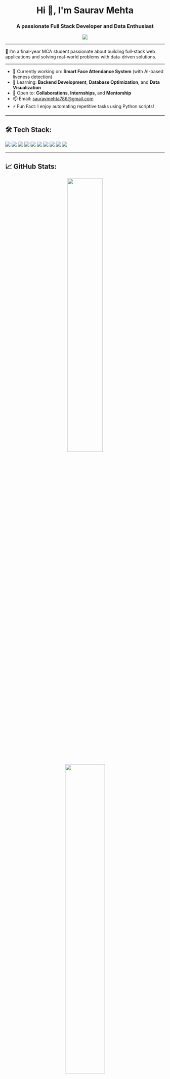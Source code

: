 <h1 align="center">Hi 👋, I'm Saurav Mehta</h1>
<h3 align="center">A passionate Full Stack Developer and Data Enthusiast</h3>

<p align="center">
  <img src="https://readme-typing-svg.demolab.com/?lines=Passionate+Developer;Building+Smart+Projects;Always+Learning&center=true&width=380&height=45">
</p>

---

👋 I’m a final-year MCA student passionate about building full-stack web applications and solving real-world problems with data-driven solutions.

---

- 🔭 Currently working on: **Smart Face Attendance System** (with AI-based liveness detection)  
- 🌱 Learning: **Backend Development**, **Database Optimization**, and **Data Visualization**  
- 👯 Open to: **Collaborations**, **Internships**, and **Mentorship**  
- 📫 Email: [sauravmehta786@gmail.com](mailto:sauravmehta786@gmail.com)  
- ⚡ Fun Fact: I enjoy automating repetitive tasks using Python scripts!

---

## 🛠️ Tech Stack:
<p align="left">
  <img src="https://img.shields.io/badge/Java-ED8B00?style=for-the-badge&logo=java&logoColor=white"/>
  <img src="https://img.shields.io/badge/Python-3670A0?style=for-the-badge&logo=python&logoColor=white"/>
  <img src="https://img.shields.io/badge/JavaScript-323330?style=for-the-badge&logo=javascript&logoColor=F7DF1E"/>
  <img src="https://img.shields.io/badge/React-20232A?style=for-the-badge&logo=react&logoColor=61DAFB"/>
  <img src="https://img.shields.io/badge/Node.js-339933?style=for-the-badge&logo=nodedotjs&logoColor=white"/>
  <img src="https://img.shields.io/badge/SpringBoot-6DB33F?style=for-the-badge&logo=springboot&logoColor=white"/>
  <img src="https://img.shields.io/badge/MongoDB-4EA94B?style=for-the-badge&logo=mongodb&logoColor=white"/>
  <img src="https://img.shields.io/badge/MySQL-00758F?style=for-the-badge&logo=mysql&logoColor=white"/>
  <img src="https://img.shields.io/badge/Linux-FCC624?style=for-the-badge&logo=linux&logoColor=black"/>
  <img src="https://img.shields.io/badge/GitHub-181717?style=for-the-badge&logo=github&logoColor=white"/>
</p>

---

## 📈 GitHub Stats:

<p align="center">
  <img src="https://github-readme-stats.vercel.app/api?username=sauravmehta26&show_icons=true&theme=tokyonight" width="47%"/>
<!--   <img src="https://github-readme-streak-stats.herokuapp.com/?user=sauravmehta26&theme=tokyonight" width="50%"/> -->
</p>

<p align="center">
  <img src="https://github-readme-stats.vercel.app/api/top-langs/?username=sauravmehta26&layout=compact&theme=tokyonight" width="50%"/>
</p>

---

## 🏆 GitHub Trophies:

<p align="center">
  <img src="https://github-profile-trophy.vercel.app/?username=sauravmehta26&theme=tokyonight&no-frame=true&row=2&column=3" />
</p>

---

### 🚀 Achievements:

- ⭐ **700+ GitHub contributions** in the last year  
- 🔁 Consistently active in real-world coding, open source, and project development  

---

## 🧩 LeetCode Achievements:

- **Total Submissions**: 377+  
- **Problems Solved**: 160+  
- **Languages Used**: Java, C++, Python  

**Skills by Category**:
- 🔷 Advanced: Dynamic Programming (22), Hash Table (42), Shortest Path (5)  
- 🔶 Intermediate: Math (22), Greedy (15)  
- 🔸 Fundamental: Array (93), String (41), Two Pointers (28)  

**Stats**:
- 📊 Contest Rating: **1,591**  
- 🌍 Global Rank: **160,138 / 674,546**  
- 🧠 Contests Attended: **33**

### 🏅 LeetCode Badges (Past Year):

<p align="left">
  <img src="https://assets.leetcode.com/static_assets/marketing/2024-50-lg.png" alt="50 Days Badge 2024" width="80"/>
  <img src="https://assets.leetcode.com/static_assets/marketing/2024-100-lg.png" alt="100 Days Badge 2024" width="80"/>
  <img src="https://leetcode.com/static/images/badges/dcc-2024-8.png" alt="Aug Badge" width="80"/>
  <img src="https://leetcode.com/static/images/badges/dcc-2024-9.png" alt="Sep Badge" width="80"/>
  <img src="https://leetcode.com/static/images/badges/dcc-2024-10.png" alt="Oct Badge" width="80"/>
</p>

### 📊 LeetCode Submissions (Past Year):

<p align="center">
  <img src="https://leetcard.jacoblin.cool/sauravkmehta24?theme=dark&font=Space%20Grotesk" alt="Saurav Mehta LeetCode Stats" />
</p>

---

## 📫 Let's Connect:

<p align="left">
  <a href="https://www.linkedin.com/in/saurav-mehta-ldin" target="blank">
    <img align="center" src="https://img.shields.io/badge/-LinkedIn-0077B5?style=for-the-badge&logo=linkedin&logoColor=white" alt="linkedin" />
  </a>
  <a href="mailto:sauravmehta786@gmail.com" target="blank">
    <img align="center" src="https://img.shields.io/badge/-Gmail-D14836?style=for-the-badge&logo=gmail&logoColor=white" alt="gmail" />
  </a>
  <a href="https://leetcode.com/u/sauravkmehta24/" target="blank">
    <img align="center" src="https://img.shields.io/badge/-LeetCode-FFA116?style=for-the-badge&logo=LeetCode&logoColor=black" alt="leetcode" />
  </a>
</p>

---

> 🚀 *"Code, Build, Solve, Repeat."*
